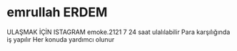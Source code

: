 # emrullah ERDEM
ULAŞMAK İÇİN ISTAGRAM emoke.2121
7 24 saat ulalılabilir 
Para karşılığında iş yapılır
Her konuda yardımcı olunur
